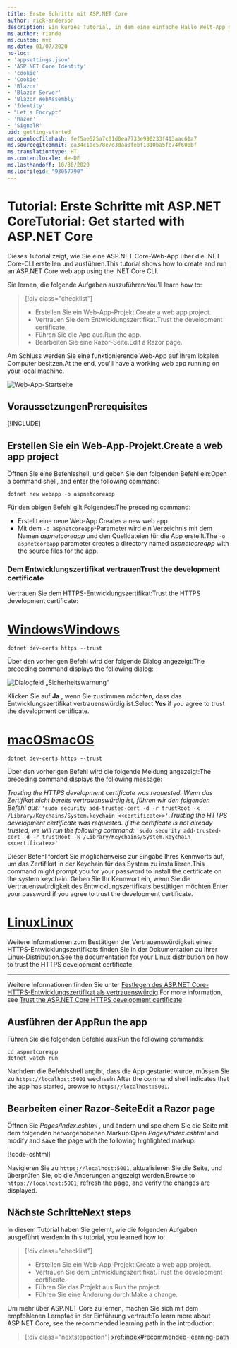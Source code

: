 ```yaml
---
title: Erste Schritte mit ASP.NET Core
author: rick-anderson
description: Ein kurzes Tutorial, in dem eine einfache Hallo Welt-App mit ASP.NET Core erstellt und ausgeführt wird.
ms.author: riande
ms.custom: mvc
ms.date: 01/07/2020
no-loc:
- 'appsettings.json'
- 'ASP.NET Core Identity'
- 'cookie'
- 'Cookie'
- 'Blazor'
- 'Blazor Server'
- 'Blazor WebAssembly'
- 'Identity'
- "Let's Encrypt"
- 'Razor'
- 'SignalR'
uid: getting-started
ms.openlocfilehash: fef5ae525a7c01d0ea7733e990233f413aac61a7
ms.sourcegitcommit: ca34c1ac578e7d3daa0febf1810ba5fc74f60bbf
ms.translationtype: HT
ms.contentlocale: de-DE
ms.lasthandoff: 10/30/2020
ms.locfileid: "93057790"
---
```

# <a name="tutorial-get-started-with-aspnet-core"></a><span data-ttu-id="64b7e-103">Tutorial: Erste Schritte mit ASP.NET Core</span><span class="sxs-lookup"><span data-stu-id="64b7e-103">Tutorial: Get started with ASP.NET Core</span></span>

<span data-ttu-id="64b7e-104">Dieses Tutorial zeigt, wie Sie eine ASP.NET Core-Web-App über die .NET Core-CLI erstellen und ausführen.</span><span class="sxs-lookup"><span data-stu-id="64b7e-104">This tutorial shows how to create and run an ASP.NET Core web app using the .NET Core CLI.</span></span>

<span data-ttu-id="64b7e-105">Sie lernen, die folgende Aufgaben auszuführen:</span><span class="sxs-lookup"><span data-stu-id="64b7e-105">You'll learn how to:</span></span>

> [!div class="checklist"]
> * <span data-ttu-id="64b7e-106">Erstellen Sie ein Web-App-Projekt.</span><span class="sxs-lookup"><span data-stu-id="64b7e-106">Create a web app project.</span></span>
> * <span data-ttu-id="64b7e-107">Vertrauen Sie dem Entwicklungszertifikat.</span><span class="sxs-lookup"><span data-stu-id="64b7e-107">Trust the development certificate.</span></span>
> * <span data-ttu-id="64b7e-108">Führen Sie die App aus.</span><span class="sxs-lookup"><span data-stu-id="64b7e-108">Run the app.</span></span>
> * <span data-ttu-id="64b7e-109">Bearbeiten Sie eine Razor-Seite.</span><span class="sxs-lookup"><span data-stu-id="64b7e-109">Edit a Razor page.</span></span>

<span data-ttu-id="64b7e-110">Am Schluss werden Sie eine funktionierende Web-App auf Ihrem lokalen Computer besitzen.</span><span class="sxs-lookup"><span data-stu-id="64b7e-110">At the end, you'll have a working web app running on your local machine.</span></span>

![Web-App-Startseite](_static/home-page.png)

## <a name="prerequisites"></a><span data-ttu-id="64b7e-112">Voraussetzungen</span><span class="sxs-lookup"><span data-stu-id="64b7e-112">Prerequisites</span></span>

[!INCLUDE[](~/includes/3.1-SDK.md)]

## <a name="create-a-web-app-project"></a><span data-ttu-id="64b7e-113">Erstellen Sie ein Web-App-Projekt.</span><span class="sxs-lookup"><span data-stu-id="64b7e-113">Create a web app project</span></span>

<span data-ttu-id="64b7e-114">Öffnen Sie eine Befehlsshell, und geben Sie den folgenden Befehl ein:</span><span class="sxs-lookup"><span data-stu-id="64b7e-114">Open a command shell, and enter the following command:</span></span>

```dotnetcli
dotnet new webapp -o aspnetcoreapp
```

<span data-ttu-id="64b7e-115">Für den obigen Befehl gilt Folgendes:</span><span class="sxs-lookup"><span data-stu-id="64b7e-115">The preceding command:</span></span>

* <span data-ttu-id="64b7e-116">Erstellt eine neue Web-App.</span><span class="sxs-lookup"><span data-stu-id="64b7e-116">Creates a new web app.</span></span>  
* <span data-ttu-id="64b7e-117">Mit dem `-o aspnetcoreapp`-Parameter wird ein Verzeichnis mit dem Namen *aspnetcoreapp* und den Quelldateien für die App erstellt.</span><span class="sxs-lookup"><span data-stu-id="64b7e-117">The `-o aspnetcoreapp` parameter creates a directory named *aspnetcoreapp* with the source files for the app.</span></span>

### <a name="trust-the-development-certificate"></a><span data-ttu-id="64b7e-118">Dem Entwicklungszertifikat vertrauen</span><span class="sxs-lookup"><span data-stu-id="64b7e-118">Trust the development certificate</span></span>

<span data-ttu-id="64b7e-119">Vertrauen Sie dem HTTPS-Entwicklungszertifikat:</span><span class="sxs-lookup"><span data-stu-id="64b7e-119">Trust the HTTPS development certificate:</span></span>

# <a name="windows"></a>[<span data-ttu-id="64b7e-120">Windows</span><span class="sxs-lookup"><span data-stu-id="64b7e-120">Windows</span></span>](#tab/windows)

```dotnetcli
dotnet dev-certs https --trust
```

<span data-ttu-id="64b7e-121">Über den vorherigen Befehl wird der folgende Dialog angezeigt:</span><span class="sxs-lookup"><span data-stu-id="64b7e-121">The preceding command displays the following dialog:</span></span>

![Dialogfeld „Sicherheitswarnung“](~/getting-started/_static/cert.png)

<span data-ttu-id="64b7e-123">Klicken Sie auf **Ja** , wenn Sie zustimmen möchten, dass das Entwicklungszertifikat vertrauenswürdig ist.</span><span class="sxs-lookup"><span data-stu-id="64b7e-123">Select **Yes** if you agree to trust the development certificate.</span></span>

# <a name="macos"></a>[<span data-ttu-id="64b7e-124">macOS</span><span class="sxs-lookup"><span data-stu-id="64b7e-124">macOS</span></span>](#tab/macos)

```dotnetcli
dotnet dev-certs https --trust
```

<span data-ttu-id="64b7e-125">Über den vorherigen Befehl wird die folgende Meldung angezeigt:</span><span class="sxs-lookup"><span data-stu-id="64b7e-125">The preceding command displays the following message:</span></span>

<span data-ttu-id="64b7e-126">*Trusting the HTTPS development certificate was requested. Wenn das Zertifikat nicht bereits vertrauenswürdig ist, führen wir den folgenden Befehl aus:*  `'sudo security add-trusted-cert -d -r trustRoot -k /Library/Keychains/System.keychain <<certificate>>'`.</span><span class="sxs-lookup"><span data-stu-id="64b7e-126">*Trusting the HTTPS development certificate was requested. If the certificate is not already trusted, we will run the following command:* `'sudo security add-trusted-cert -d -r trustRoot -k /Library/Keychains/System.keychain <<certificate>>'`</span></span>

<span data-ttu-id="64b7e-127">Dieser Befehl fordert Sie möglicherweise zur Eingabe Ihres Kennworts auf, um das Zertifikat in der Keychain für das System zu installieren.</span><span class="sxs-lookup"><span data-stu-id="64b7e-127">This command might prompt you for your password to install the certificate on the system keychain.</span></span> <span data-ttu-id="64b7e-128">Geben Sie Ihr Kennwort ein, wenn Sie die Vertrauenswürdigkeit des Entwicklungszertifikats bestätigen möchten.</span><span class="sxs-lookup"><span data-stu-id="64b7e-128">Enter your password if you agree to trust the development certificate.</span></span>

# <a name="linux"></a>[<span data-ttu-id="64b7e-129">Linux</span><span class="sxs-lookup"><span data-stu-id="64b7e-129">Linux</span></span>](#tab/linux)

<span data-ttu-id="64b7e-130">Weitere Informationen zum Bestätigen der Vertrauenswürdigkeit eines HTTPS-Entwicklungszertifikats finden Sie in der Dokumentation zu Ihrer Linux-Distribution.</span><span class="sxs-lookup"><span data-stu-id="64b7e-130">See the documentation for your Linux distribution on how to trust the HTTPS development certificate.</span></span>

---

<span data-ttu-id="64b7e-131">Weitere Informationen finden Sie unter [Festlegen des ASP.NET Core-HTTPS-Entwicklungszertifikat als vertrauenswürdig](xref:security/enforcing-ssl#trust-the-aspnet-core-https-development-certificate-on-windows-and-macos).</span><span class="sxs-lookup"><span data-stu-id="64b7e-131">For more information, see [Trust the ASP.NET Core HTTPS development certificate](xref:security/enforcing-ssl#trust-the-aspnet-core-https-development-certificate-on-windows-and-macos)</span></span>

## <a name="run-the-app"></a><span data-ttu-id="64b7e-132">Ausführen der App</span><span class="sxs-lookup"><span data-stu-id="64b7e-132">Run the app</span></span>

<span data-ttu-id="64b7e-133">Führen Sie die folgenden Befehle aus:</span><span class="sxs-lookup"><span data-stu-id="64b7e-133">Run the following commands:</span></span>

```dotnetcli
cd aspnetcoreapp
dotnet watch run
```

<span data-ttu-id="64b7e-134">Nachdem die Befehlsshell angibt, dass die App gestartet wurde, müssen Sie zu `https://localhost:5001` wechseln.</span><span class="sxs-lookup"><span data-stu-id="64b7e-134">After the command shell indicates that the app has started, browse to `https://localhost:5001`.</span></span>

## <a name="edit-a-no-locrazor-page"></a><span data-ttu-id="64b7e-135">Bearbeiten einer Razor-Seite</span><span class="sxs-lookup"><span data-stu-id="64b7e-135">Edit a Razor page</span></span>

<span data-ttu-id="64b7e-136">Öffnen Sie *Pages/Index.cshtml* , und ändern und speichern Sie die Seite mit dem folgenden hervorgehobenen Markup:</span><span class="sxs-lookup"><span data-stu-id="64b7e-136">Open *Pages/Index.cshtml* and modify and save the page with the following highlighted markup:</span></span>

[!code-cshtml[](sample/index.cshtml?highlight=9)]

<span data-ttu-id="64b7e-137">Navigieren Sie zu `https://localhost:5001`, aktualisieren Sie die Seite, und überprüfen Sie, ob die Änderungen angezeigt werden.</span><span class="sxs-lookup"><span data-stu-id="64b7e-137">Browse to `https://localhost:5001`, refresh the page, and verify the changes are displayed.</span></span>

## <a name="next-steps"></a><span data-ttu-id="64b7e-138">Nächste Schritte</span><span class="sxs-lookup"><span data-stu-id="64b7e-138">Next steps</span></span>

<span data-ttu-id="64b7e-139">In diesem Tutorial haben Sie gelernt, wie die folgenden Aufgaben ausgeführt werden:</span><span class="sxs-lookup"><span data-stu-id="64b7e-139">In this tutorial, you learned how to:</span></span>

> [!div class="checklist"]
> * <span data-ttu-id="64b7e-140">Erstellen Sie ein Web-App-Projekt.</span><span class="sxs-lookup"><span data-stu-id="64b7e-140">Create a web app project.</span></span>
> * <span data-ttu-id="64b7e-141">Vertrauen Sie dem Entwicklungszertifikat.</span><span class="sxs-lookup"><span data-stu-id="64b7e-141">Trust the development certificate.</span></span>
> * <span data-ttu-id="64b7e-142">Führen Sie das Projekt aus.</span><span class="sxs-lookup"><span data-stu-id="64b7e-142">Run the project.</span></span>
> * <span data-ttu-id="64b7e-143">Führen Sie eine Änderung durch.</span><span class="sxs-lookup"><span data-stu-id="64b7e-143">Make a change.</span></span>

<span data-ttu-id="64b7e-144">Um mehr über ASP.NET Core zu lernen, machen Sie sich mit dem empfohlenen Lernpfad in der Einführung vertraut:</span><span class="sxs-lookup"><span data-stu-id="64b7e-144">To learn more about ASP.NET Core, see the recommended learning path in the introduction:</span></span>

> [!div class="nextstepaction"]
> <xref:index#recommended-learning-path>

